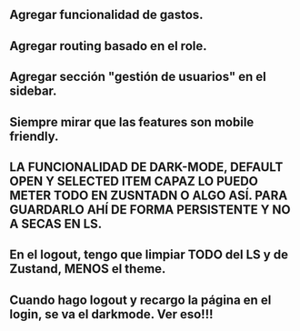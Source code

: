 ## Agregar funcionalidad de gastos.
## Agregar routing basado en el role.
## Agregar sección "gestión de usuarios" en el sidebar.
## Siempre mirar que las features son mobile friendly.
## LA FUNCIONALIDAD DE DARK-MODE, DEFAULT OPEN Y SELECTED ITEM CAPAZ LO PUEDO METER TODO EN ZUSNTADN O ALGO ASÍ. PARA GUARDARLO AHÍ DE FORMA PERSISTENTE Y NO A SECAS EN LS.
## En el logout, tengo que limpiar TODO del LS y de Zustand, MENOS el theme.
## Cuando hago logout y recargo la página en el login, se va el darkmode. Ver eso!!!